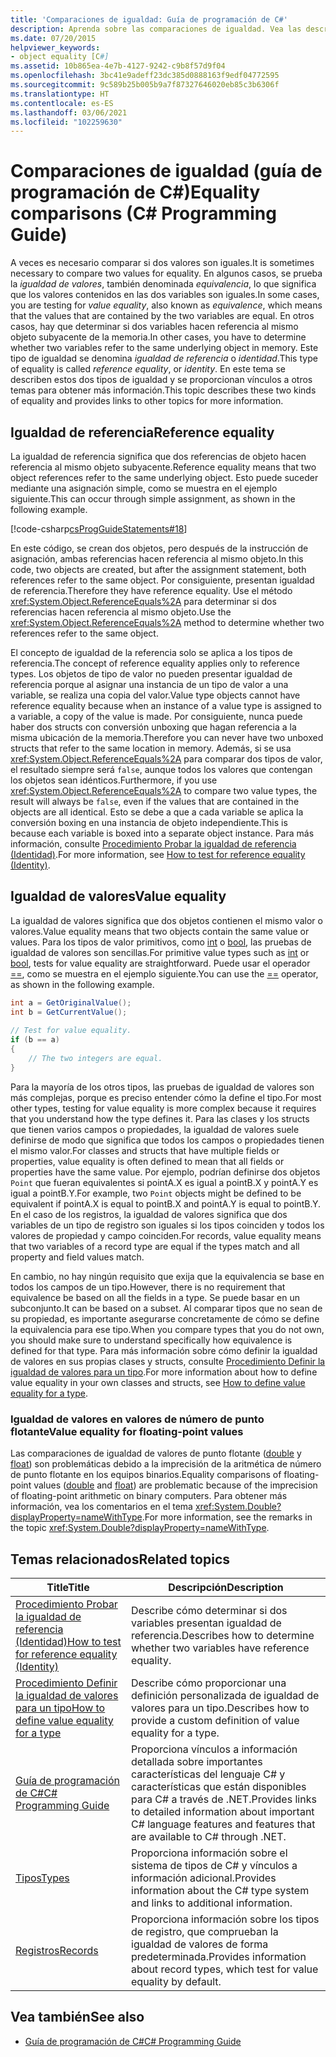 ```yaml
---
title: 'Comparaciones de igualdad: Guía de programación de C#'
description: Aprenda sobre las comparaciones de igualdad. Vea las descripciones de "igualdad de valores" e "igualdad de referencia" y examine los recursos adicionales.
ms.date: 07/20/2015
helpviewer_keywords:
- object equality [C#]
ms.assetid: 10b865ea-4e7b-4127-9242-c9b8f57d9f04
ms.openlocfilehash: 3bc41e9adeff23dc385d0888163f9edf04772595
ms.sourcegitcommit: 9c589b25b005b9a7f87327646020eb85c3b6306f
ms.translationtype: HT
ms.contentlocale: es-ES
ms.lasthandoff: 03/06/2021
ms.locfileid: "102259630"
---
```

# <a name="equality-comparisons-c-programming-guide"></a><span data-ttu-id="2ec25-104">Comparaciones de igualdad (guía de programación de C#)</span><span class="sxs-lookup"><span data-stu-id="2ec25-104">Equality comparisons (C# Programming Guide)</span></span>

<span data-ttu-id="2ec25-105">A veces es necesario comparar si dos valores son iguales.</span><span class="sxs-lookup"><span data-stu-id="2ec25-105">It is sometimes necessary to compare two values for equality.</span></span> <span data-ttu-id="2ec25-106">En algunos casos, se prueba la *igualdad de valores*, también denominada *equivalencia*, lo que significa que los valores contenidos en las dos variables son iguales.</span><span class="sxs-lookup"><span data-stu-id="2ec25-106">In some cases, you are testing for *value equality*, also known as *equivalence*, which means that the values that are contained by the two variables are equal.</span></span> <span data-ttu-id="2ec25-107">En otros casos, hay que determinar si dos variables hacen referencia al mismo objeto subyacente de la memoria.</span><span class="sxs-lookup"><span data-stu-id="2ec25-107">In other cases, you have to determine whether two variables refer to the same underlying object in memory.</span></span> <span data-ttu-id="2ec25-108">Este tipo de igualdad se denomina *igualdad de referencia* o *identidad*.</span><span class="sxs-lookup"><span data-stu-id="2ec25-108">This type of equality is called *reference equality*, or *identity*.</span></span> <span data-ttu-id="2ec25-109">En este tema se describen estos dos tipos de igualdad y se proporcionan vínculos a otros temas para obtener más información.</span><span class="sxs-lookup"><span data-stu-id="2ec25-109">This topic describes these two kinds of equality and provides links to other topics for more information.</span></span>  
  
## <a name="reference-equality"></a><span data-ttu-id="2ec25-110">Igualdad de referencia</span><span class="sxs-lookup"><span data-stu-id="2ec25-110">Reference equality</span></span>

 <span data-ttu-id="2ec25-111">La igualdad de referencia significa que dos referencias de objeto hacen referencia al mismo objeto subyacente.</span><span class="sxs-lookup"><span data-stu-id="2ec25-111">Reference equality means that two object references refer to the same underlying object.</span></span> <span data-ttu-id="2ec25-112">Esto puede suceder mediante una asignación simple, como se muestra en el ejemplo siguiente.</span><span class="sxs-lookup"><span data-stu-id="2ec25-112">This can occur through simple assignment, as shown in the following example.</span></span>  
  
 [!code-csharp[csProgGuideStatements#18](~/samples/snippets/csharp/VS_Snippets_VBCSharp/csProgGuideStatements/CS/Statements.cs#18)]  
  
 <span data-ttu-id="2ec25-113">En este código, se crean dos objetos, pero después de la instrucción de asignación, ambas referencias hacen referencia al mismo objeto.</span><span class="sxs-lookup"><span data-stu-id="2ec25-113">In this code, two objects are created, but after the assignment statement, both references refer to the same object.</span></span> <span data-ttu-id="2ec25-114">Por consiguiente, presentan igualdad de referencia.</span><span class="sxs-lookup"><span data-stu-id="2ec25-114">Therefore they have reference equality.</span></span> <span data-ttu-id="2ec25-115">Use el método <xref:System.Object.ReferenceEquals%2A> para determinar si dos referencias hacen referencia al mismo objeto.</span><span class="sxs-lookup"><span data-stu-id="2ec25-115">Use the <xref:System.Object.ReferenceEquals%2A> method to determine whether two references refer to the same object.</span></span>  
  
<span data-ttu-id="2ec25-116">El concepto de igualdad de la referencia solo se aplica a los tipos de referencia.</span><span class="sxs-lookup"><span data-stu-id="2ec25-116">The concept of reference equality applies only to reference types.</span></span> <span data-ttu-id="2ec25-117">Los objetos de tipo de valor no pueden presentar igualdad de referencia porque al asignar una instancia de un tipo de valor a una variable, se realiza una copia del valor.</span><span class="sxs-lookup"><span data-stu-id="2ec25-117">Value type objects cannot have reference equality because when an instance of a value type is assigned to a variable, a copy of the value is made.</span></span> <span data-ttu-id="2ec25-118">Por consiguiente, nunca puede haber dos structs con conversión unboxing que hagan referencia a la misma ubicación de la memoria.</span><span class="sxs-lookup"><span data-stu-id="2ec25-118">Therefore you can never have two unboxed structs that refer to the same location in memory.</span></span> <span data-ttu-id="2ec25-119">Además, si se usa <xref:System.Object.ReferenceEquals%2A> para comparar dos tipos de valor, el resultado siempre será `false`, aunque todos los valores que contengan los objetos sean idénticos.</span><span class="sxs-lookup"><span data-stu-id="2ec25-119">Furthermore, if you use <xref:System.Object.ReferenceEquals%2A> to compare two value types, the result will always be `false`, even if the values that are contained in the objects are all identical.</span></span> <span data-ttu-id="2ec25-120">Esto se debe a que a cada variable se aplica la conversión boxing en una instancia de objeto independiente.</span><span class="sxs-lookup"><span data-stu-id="2ec25-120">This is because each variable is boxed into a separate object instance.</span></span> <span data-ttu-id="2ec25-121">Para más información, consulte [Procedimiento Probar la igualdad de referencia (Identidad)](./how-to-test-for-reference-equality-identity.md).</span><span class="sxs-lookup"><span data-stu-id="2ec25-121">For more information, see [How to test for reference equality (Identity)](./how-to-test-for-reference-equality-identity.md).</span></span>

## <a name="value-equality"></a><span data-ttu-id="2ec25-122">Igualdad de valores</span><span class="sxs-lookup"><span data-stu-id="2ec25-122">Value equality</span></span>

 <span data-ttu-id="2ec25-123">La igualdad de valores significa que dos objetos contienen el mismo valor o valores.</span><span class="sxs-lookup"><span data-stu-id="2ec25-123">Value equality means that two objects contain the same value or values.</span></span> <span data-ttu-id="2ec25-124">Para los tipos de valor primitivos, como [int](../../language-reference/builtin-types/integral-numeric-types.md) o [bool](../../language-reference/builtin-types/bool.md), las pruebas de igualdad de valores son sencillas.</span><span class="sxs-lookup"><span data-stu-id="2ec25-124">For primitive value types such as [int](../../language-reference/builtin-types/integral-numeric-types.md) or [bool](../../language-reference/builtin-types/bool.md), tests for value equality are straightforward.</span></span> <span data-ttu-id="2ec25-125">Puede usar el operador [==](../../language-reference/operators/equality-operators.md#equality-operator-), como se muestra en el ejemplo siguiente.</span><span class="sxs-lookup"><span data-stu-id="2ec25-125">You can use the [==](../../language-reference/operators/equality-operators.md#equality-operator-) operator, as shown in the following example.</span></span>  
  
```csharp  
int a = GetOriginalValue();  
int b = GetCurrentValue();  
  
// Test for value equality.
if (b == a)
{  
    // The two integers are equal.  
}  
```  
  
 <span data-ttu-id="2ec25-126">Para la mayoría de los otros tipos, las pruebas de igualdad de valores son más complejas, porque es preciso entender cómo la define el tipo.</span><span class="sxs-lookup"><span data-stu-id="2ec25-126">For most other types, testing for value equality is more complex because it requires that you understand how the type defines it.</span></span> <span data-ttu-id="2ec25-127">Para las clases y los structs que tienen varios campos o propiedades, la igualdad de valores suele definirse de modo que significa que todos los campos o propiedades tienen el mismo valor.</span><span class="sxs-lookup"><span data-stu-id="2ec25-127">For classes and structs that have multiple fields or properties, value equality is often defined to mean that all fields or properties have the same value.</span></span> <span data-ttu-id="2ec25-128">Por ejemplo, podrían definirse dos objetos `Point` que fueran equivalentes si pointA.X es igual a pointB.X y pointA.Y es igual a pointB.Y.</span><span class="sxs-lookup"><span data-stu-id="2ec25-128">For example, two `Point` objects might be defined to be equivalent if pointA.X is equal to pointB.X and pointA.Y is equal to pointB.Y.</span></span> <span data-ttu-id="2ec25-129">En el caso de los registros, la igualdad de valores significa que dos variables de un tipo de registro son iguales si los tipos coinciden y todos los valores de propiedad y campo coinciden.</span><span class="sxs-lookup"><span data-stu-id="2ec25-129">For records, value equality means that two variables of a record type are equal if the types match and all property and field values match.</span></span>  
  
<span data-ttu-id="2ec25-130">En cambio, no hay ningún requisito que exija que la equivalencia se base en todos los campos de un tipo.</span><span class="sxs-lookup"><span data-stu-id="2ec25-130">However, there is no requirement that equivalence be based on all the fields in a type.</span></span> <span data-ttu-id="2ec25-131">Se puede basar en un subconjunto.</span><span class="sxs-lookup"><span data-stu-id="2ec25-131">It can be based on a subset.</span></span> <span data-ttu-id="2ec25-132">Al comparar tipos que no sean de su propiedad, es importante asegurarse concretamente de cómo se define la equivalencia para ese tipo.</span><span class="sxs-lookup"><span data-stu-id="2ec25-132">When you compare types that you do not own, you should make sure to understand specifically how equivalence is defined for that type.</span></span> <span data-ttu-id="2ec25-133">Para más información sobre cómo definir la igualdad de valores en sus propias clases y structs, consulte [Procedimiento Definir la igualdad de valores para un tipo](./how-to-define-value-equality-for-a-type.md).</span><span class="sxs-lookup"><span data-stu-id="2ec25-133">For more information about how to define value equality in your own classes and structs, see [How to define value equality for a type](./how-to-define-value-equality-for-a-type.md).</span></span>
  
### <a name="value-equality-for-floating-point-values"></a><span data-ttu-id="2ec25-134">Igualdad de valores en valores de número de punto flotante</span><span class="sxs-lookup"><span data-stu-id="2ec25-134">Value equality for floating-point values</span></span>

 <span data-ttu-id="2ec25-135">Las comparaciones de igualdad de valores de punto flotante ([double](../../language-reference/builtin-types/floating-point-numeric-types.md) y [float](../../language-reference/builtin-types/floating-point-numeric-types.md)) son problemáticas debido a la imprecisión de la aritmética de número de punto flotante en los equipos binarios.</span><span class="sxs-lookup"><span data-stu-id="2ec25-135">Equality comparisons of floating-point values ([double](../../language-reference/builtin-types/floating-point-numeric-types.md) and [float](../../language-reference/builtin-types/floating-point-numeric-types.md)) are problematic because of the imprecision of floating-point arithmetic on binary computers.</span></span> <span data-ttu-id="2ec25-136">Para obtener más información, vea los comentarios en el tema <xref:System.Double?displayProperty=nameWithType>.</span><span class="sxs-lookup"><span data-stu-id="2ec25-136">For more information, see the remarks in the topic <xref:System.Double?displayProperty=nameWithType>.</span></span>  
  
## <a name="related-topics"></a><span data-ttu-id="2ec25-137">Temas relacionados</span><span class="sxs-lookup"><span data-stu-id="2ec25-137">Related topics</span></span>  
  
|<span data-ttu-id="2ec25-138">Title</span><span class="sxs-lookup"><span data-stu-id="2ec25-138">Title</span></span>|<span data-ttu-id="2ec25-139">Descripción</span><span class="sxs-lookup"><span data-stu-id="2ec25-139">Description</span></span>|  
|-----------|-----------------|
|[<span data-ttu-id="2ec25-140">Procedimiento Probar la igualdad de referencia (Identidad)</span><span class="sxs-lookup"><span data-stu-id="2ec25-140">How to test for reference equality (Identity)</span></span>](./how-to-test-for-reference-equality-identity.md)|<span data-ttu-id="2ec25-141">Describe cómo determinar si dos variables presentan igualdad de referencia.</span><span class="sxs-lookup"><span data-stu-id="2ec25-141">Describes how to determine whether two variables have reference equality.</span></span>|
|[<span data-ttu-id="2ec25-142">Procedimiento Definir la igualdad de valores para un tipo</span><span class="sxs-lookup"><span data-stu-id="2ec25-142">How to define value equality for a type</span></span>](./how-to-define-value-equality-for-a-type.md)|<span data-ttu-id="2ec25-143">Describe cómo proporcionar una definición personalizada de igualdad de valores para un tipo.</span><span class="sxs-lookup"><span data-stu-id="2ec25-143">Describes how to provide a custom definition of value equality for a type.</span></span>|
|[<span data-ttu-id="2ec25-144">Guía de programación de C#</span><span class="sxs-lookup"><span data-stu-id="2ec25-144">C# Programming Guide</span></span>](../index.md)|<span data-ttu-id="2ec25-145">Proporciona vínculos a información detallada sobre importantes características del lenguaje C# y características que están disponibles para C# a través de .NET.</span><span class="sxs-lookup"><span data-stu-id="2ec25-145">Provides links to detailed information about important C# language features and features that are available to C# through .NET.</span></span>|
|[<span data-ttu-id="2ec25-146">Tipos</span><span class="sxs-lookup"><span data-stu-id="2ec25-146">Types</span></span>](../types/index.md)|<span data-ttu-id="2ec25-147">Proporciona información sobre el sistema de tipos de C# y vínculos a información adicional.</span><span class="sxs-lookup"><span data-stu-id="2ec25-147">Provides information about the C# type system and links to additional information.</span></span>|
|[<span data-ttu-id="2ec25-148">Registros</span><span class="sxs-lookup"><span data-stu-id="2ec25-148">Records</span></span>](../classes-and-structs/records.md)|<span data-ttu-id="2ec25-149">Proporciona información sobre los tipos de registro, que comprueban la igualdad de valores de forma predeterminada.</span><span class="sxs-lookup"><span data-stu-id="2ec25-149">Provides information about record types, which test for value equality by default.</span></span>|

## <a name="see-also"></a><span data-ttu-id="2ec25-150">Vea también</span><span class="sxs-lookup"><span data-stu-id="2ec25-150">See also</span></span>

- [<span data-ttu-id="2ec25-151">Guía de programación de C#</span><span class="sxs-lookup"><span data-stu-id="2ec25-151">C# Programming Guide</span></span>](../index.md)
